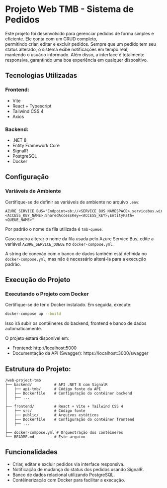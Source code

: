 # Projeto Web TMB - Sistema de Pedidos

Este projeto foi desenvolvido para gerenciar pedidos de forma simples e eficiente. Ele conta com um CRUD completo,  
permitindo criar, editar e excluir pedidos. Sempre que um pedido tem seu status alterado, o sistema exibe notificações em tempo real,  
mantendo o usuário informado. Além disso, a interface é totalmente responsiva, garantindo uma boa experiência em qualquer dispositivo.

## Tecnologias Utilizadas

### Frontend:
  - Vite
  - React + Typescript
  - Tailwind CSS 4
  - Axios

### Backend:
  - .NET 8
  - Entity Framework Core
  - SignalR
  - PostgreSQL
  - Docker

## Configuração

### Variáveis de Ambiente
Certifique-se de definir as variáveis de ambiente no arquivo `.env`:

```env
AZURE_SERVICE_BUS="Endpoint=sb://<SERVICE_BUS_NAMESPACE>.servicebus.windows.net/;SharedAccessKeyName=<ACCESS_KEY_NAME>;SharedAccessKey=<ACCESS_KEY>;EntityPath=<QUEUE_NAME>"
```

Por padrão o nome da fila utilizada é `tmb-queue`.  

Caso queira alterar o nome da fila usada pelo Azure Service Bus, edite a variável `AZURE_SERVICE_QUEUE` no `docker-compose.yml`.

A string de conexão com o banco de dados também está definida no `docker-compose.yml`, mas não é necessário alterá-la para a execução padrão.

## Execução do Projeto

### Executando o Projeto com Docker

Certifique-se de ter o Docker instalado. Em seguida, execute:

```bash
docker-compose up --build
```

Isso irá subir os contêineres do backend, frontend e banco de dados automaticamente.

O projeto estará disponível em:
- Frontend: http://localhost:5000
- Documentação da API (Swagger): https://localhost:3000/swagger

## Estrutura do Projeto:

```
/web-project-tmb
├── backend/          # API .NET 8 com SignalR
│   ├── api-tmb/      # Código fonte da API
│   ├── Dockerfile    # Configuração do contêiner backend
│   ├── ...
│
├── frontend/         # React + Vite + Tailwind CSS 4
│   ├── src/          # Código fonte
│   ├── public/       # Arquivos estáticos
│   ├── Dockerfile    # Configuração do contêiner frontend
│   ├── ...
│
├── docker-compose.yml # Orquestração dos contêineres
└── README.md         # Este arquivo
```

## Funcionalidades

- Criar, editar e excluir pedidos via interface responsiva.
- Notificação de mudança do status dos pedidos usando SignalR.
- Banco de dados relacional utilizando PostgreSQL.
- Contêinerização com Docker para facilitar a execução.